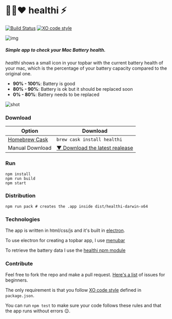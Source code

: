 # 💚💛❤️ healthi ⚡️

[![Build Status](https://travis-ci.org/pablopunk/healthi-app.svg?branch=master)](https://travis-ci.org/pablopunk/healthi-app)
[![XO code style](https://img.shields.io/badge/code_style-XO-5ed9c7.svg)](https://github.com/sindresorhus/xo)

![img](https://raw.githubusercontent.com/pablopunk/healthi/master/img/biglogo.png)

##### Simple app to check your Mac Battery health.

_healthi_ shows a small icon in your topbar with the current battery health of your mac, which is the percentage of your battery capacity compared to the original one.

- **90% - 100%**: Battery is good
- **80% - 90%**:  Battery is ok but it should be replaced soon
- **0%  - 80%**:  Battery needs to be replaced

![shot](https://raw.githubusercontent.com/pablopunk/healthi/master/img/screenshot.gif)

### Download

Option | Download |
-------|----------|
[Homebrew Cask](https://caskroom.github.io) | `brew cask install healthi` |
Manual Download | [▼ Download the latest realease](https://github.com/pablopunk/healthi/releases/latest) |


### Run

```shell
npm install
npm run build
npm start
```


### Distribution

```shell
npm run pack # creates the .app inside dist/healthi-darwin-x64
```

### Technologies

The app is written in html/css/js and it's built in [electron](http://electron.atom.io).

To use electron for creating a topbar app, I use [menubar](https://github.com/maxogden/menubar)

To retrieve the battery data I use the [healthi npm module](https://github.com/pablopunk/healthi.js)

### Contribute

Feel free to fork the repo and make a pull request. [Here's a list](https://github.com/pablopunk/healthi/issues?q=is%3Aissue+is%3Aopen+label%3Abeginner) of issues for beginners.

The only requirement is that you follow [XO code style](https://github.com/sindresorhus/xo) defined in `package.json`.

You can run `npm test` to make sure your code follows these rules and that the app runs without errors 😉.
